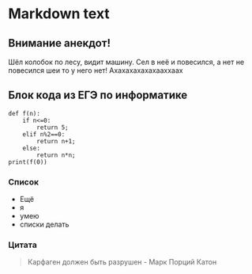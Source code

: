 # Markdown text
## Внимание анекдот!
Шёл колобок по лесу, видит машину. Сел в неё и повесился, а нет не повесился шеи то у него нет!
Ахахахахахахааххаах
## Блок кода из ЕГЭ по информатике
	def f(n):
		if n<=0:
			return 5;
		elif n%2==0:
			return n+1; 
		else:
			return n*n;
	print(f(0))
### Список	
+ Ещё
+ я
+ умею
+ списки делать
### Цитата
> Карфаген должен быть разрушен - Марк Порций Катон
